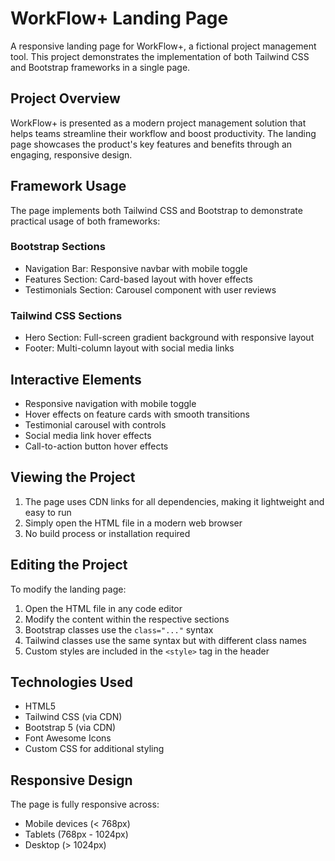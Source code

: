 # WorkFlow+ Landing Page

A responsive landing page for WorkFlow+, a fictional project management tool. This project demonstrates the implementation of both Tailwind CSS and Bootstrap frameworks in a single page.

## Project Overview

WorkFlow+ is presented as a modern project management solution that helps teams streamline their workflow and boost productivity. The landing page showcases the product's key features and benefits through an engaging, responsive design.

## Framework Usage

The page implements both Tailwind CSS and Bootstrap to demonstrate practical usage of both frameworks:

### Bootstrap Sections
- Navigation Bar: Responsive navbar with mobile toggle
- Features Section: Card-based layout with hover effects
- Testimonials Section: Carousel component with user reviews

### Tailwind CSS Sections
- Hero Section: Full-screen gradient background with responsive layout
- Footer: Multi-column layout with social media links

## Interactive Elements
- Responsive navigation with mobile toggle
- Hover effects on feature cards with smooth transitions
- Testimonial carousel with controls
- Social media link hover effects
- Call-to-action button hover effects

## Viewing the Project

1. The page uses CDN links for all dependencies, making it lightweight and easy to run
2. Simply open the HTML file in a modern web browser
3. No build process or installation required

## Editing the Project

To modify the landing page:

1. Open the HTML file in any code editor
2. Modify the content within the respective sections
3. Bootstrap classes use the `class="..."` syntax
4. Tailwind classes use the same syntax but with different class names
5. Custom styles are included in the `<style>` tag in the header

## Technologies Used

- HTML5
- Tailwind CSS (via CDN)
- Bootstrap 5 (via CDN)
- Font Awesome Icons
- Custom CSS for additional styling

## Responsive Design

The page is fully responsive across:
- Mobile devices (< 768px)
- Tablets (768px - 1024px)
- Desktop (> 1024px)
